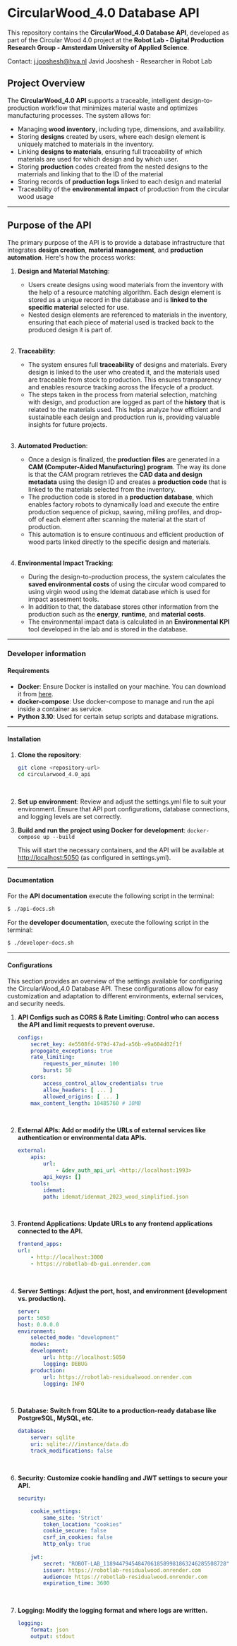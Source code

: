 # CircularWood_4.0 Database API

This repository contains the **CircularWood_4.0 Database API**, developed as part of the Circular Wood 4.0 project at the **Robot Lab - Digital Production Research Group - Amsterdam University of Applied Science**.

Contact: j.jooshesh@hva.nl
Javid Jooshesh - Researcher in Robot Lab 

## Project Overview

The **CircularWood_4.0 API** supports a traceable, intelligent design-to-production workflow that minimizes material waste and optimizes manufacturing processes. The system allows for:

- Managing **wood inventory**, including type, dimensions, and availability.
- Storing **designs** created by users, where each design element is uniquely matched to materials in the inventory.
- Linking **designs to materials**, ensuring full traceability of which materials are used for which design and by which user.
- Storing **production** codes created from the nested designs to the materrials and linking that to the ID of the material
- Storing records of **production logs** linked to each design and material
- Traceability of the **environmental impact** of production from the circular wood usage

---
## Purpose of the API

The primary purpose of the API is to provide a database infrastructure that integrates **design creation**, **material management**, and **production automation**. Here's how the process works:
    <br>
1. **Design and Material Matching**:
    - Users create designs using wood materials from the inventory with the help of a resource matching algorithm. Each design element is stored as a unique record in the database and is **linked to the specific material** selected for use.
    - Nested design elements are referenced to materials in the inventory, ensuring that each piece of material used is tracked back to the produced design it is part of.
    <br>
    
2. **Traceability**:
    - The system ensures full **traceability** of designs and materials. Every design is linked to the user who created it, and the materials used are traceable from stock to production. This ensures transparency and enables resource tracking across the lifecycle of a product.
    - The steps taken in the process from material selection, matching with design, and production are logged as part of the **history** that is related to the materials used. This helps analyze how efficient and sustainable each design and production run is, providing valuable insights for future projects.
    <br>

3. **Automated Production**:
    - Once a design is finalized, the **production files** are generated in a **CAM (Computer-Aided Manufacturing) program**. The way its done is that the CAM program retrieves the **CAD data and design metadata** using the design ID and creates a **production code** that is linked to the materials selected from the inventory.
    - The production code is stored in a **production database**, which enables factory robots to dynamically load and execute the entire production sequence of pickup, sawing, milling profiles, and drop-off of each element after scanning the material at the start of production.
    - This automation is to ensure continuous and efficient production of wood parts linked directly to the specific design and materials.
    <br>

4. **Environmental Impact Tracking**:
    - During the design-to-production process, the system calculates the **saved environmental costs** of using the circular wood compared to using virgin wood using the Idemat database which is used for impact assesment tools.
    - In addition to that, the database stores other information from the production such as the **energy**, **runtime**, and **material costs**.
    - The environmental impact data is calculated in an **Environmental KPI** tool developed in the lab and is stored in the database.

---
### Developer information

#### Requirements

- **Docker**: Ensure Docker is installed on your machine. You can download it from [here](https://www.docker.com/products/docker-desktop).
- **docker-compose**: Use docker-compose to manage and run the api inside a container as service.
- **Python 3.10**: Used for certain setup scripts and database migrations.

---

#### Installation

1. **Clone the repository**:

   ```bash
   git clone <repository-url>
   cd circularwood_4.0_api
   ```
   <br>
   
2. **Set up environment**:
    Review and adjust the settings.yml file to suit your environment. Ensure that API port configurations, database connections, and logging levels are set correctly.
    <br>

3. **Build and run the project using Docker for development**:
    `docker-compose up --build`

    This will start the necessary containers, and the API will be available at <http://localhost:5050> (as configured in settings.yml).

---

#### Documentation

For the **API documentation** execute the following script in the terminal:

```bash
$ ./api-docs.sh
```

For the **developer documentation**, execute the following script in the terminal:

```bash
$ ./developer-docs.sh
```

---

#### Configurations

This section provides an overview of the settings available for configuring the CircularWood_4.0 Database API. These configurations allow for easy customization and adaptation to different environments, external services, and security needs.
    <br>
 1. **API Configs such as CORS & Rate Limiting: Control who can access the API and limit requests to prevent overuse.**

    ```yaml
    configs:
        secret_key: 4e5508fd-979d-47ad-a56b-e9a604d02f1f
        propogate_exceptions: true
        rate_limiting:
            requests_per_minute: 100
            burst: 50
        cors:
            access_control_allow_credentials: true
            allow_headers: [ ... ]
            allowed_origins: [ ... ]
        max_content_length: 10485760 # 10MB
    ```
    <br>

 2. **External APIs: Add or modify the URLs of external services like authentication or environmental data APIs.**

    ```yaml
    external:
        apis:
            url:
                - &dev_auth_api_url <http://localhost:1993>
            api_keys: []
        tools:
            idemat:
            path: idemat/idenmat_2023_wood_simplified.json
    ```
    <br>

 3. **Frontend Applications: Update URLs to any frontend applications connected to the API.**

    ```yaml
    frontend_apps:
    url:
        - http://localhost:3000
        - https://robotlab-db-gui.onrender.com
    ```
    <br>

 4. **Server Settings: Adjust the port, host, and environment (development vs. production).**
    ```yaml
    server:
    port: 5050
    host: 0.0.0.0
    environment:
        selected_mode: "development"
        modes: 
        development:
            url: http://localhost:5050
            logging: DEBUG
        production:
            url: https://robotlab-residualwood.onrender.com
            logging: INFO
    ```
    <br>
 5. **Database: Switch from SQLite to a production-ready database like PostgreSQL, MySQL, etc.**
    
    ```yaml
    database:
        server: sqlite
        uri: sqlite:///instance/data.db
        track_modifications: false
    ```
    <br>

 6. **Security: Customize cookie handling and JWT settings to secure your API.**

    ```yaml
    security:

        cookie_settings:
            same_site: 'Strict'
            token_location: "cookies"
            cookie_secure: false
            csrf_in_cookies: false
            http_only: true
            
        jwt:
            secret: "ROBOT-LAB_118944794548470618589981863246285508728"
            issuer: https://robotlab-residualwood.onrender.com
            audience: https://robotlab-residualwood.onrender.com
            expiration_time: 3600
    ```
    <br>

 7. **Logging: Modify the logging format and where logs are written.**

    ```yaml
    logging:
        format: json
        output: stdout
    ```
    <br>

